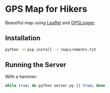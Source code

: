 # GPS Map for Hikers

Beautiful map using [Leaflet](https://leafletjs.com/) and [GPSLogger](https://github.com/mendhak/gpslogger).

## Installation

```bash
python -m pip install -r requirements.txt
```

## Running the Server

With a hammer:

```bash
while true; do python server.py || true; done
```
